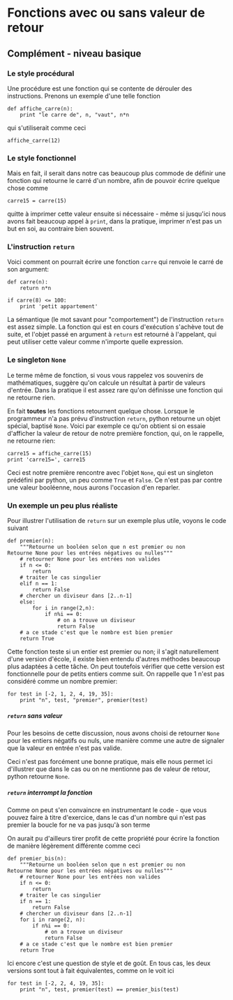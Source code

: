 
# Fonctions avec ou sans valeur de retour

## Complément - niveau basique

### Le style procédural

Une procédure est une fonction qui se contente de dérouler des instructions.
Prenons un exemple d'une telle fonction


    def affiche_carre(n):
        print "le carre de", n, "vaut", n*n

qui s'utiliserait comme ceci


    affiche_carre(12)

### Le style fonctionnel

Mais en fait, il serait dans notre cas beaucoup plus commode de définir une
fonction qui retourne le carré d'un nombre, afin de pouvoir écrire quelque chose
comme

    carre15 = carre(15)

quitte à imprimer cette valeur ensuite si nécessaire - même si jusqu'ici nous
avons fait beaucoup appel à `print`, dans la pratique, imprimer n'est pas un but
en soi, au contraire bien souvent.

### L'instruction `return`

Voici comment on pourrait écrire une fonction `carre` qui renvoie le carré de
son argument:


    def carre(n):
        return n*n
    
    if carre(8) <= 100: 
        print 'petit appartement'

La sémantique (le mot savant pour "comportement") de l'instruction `return` est
assez simple. La fonction qui est en cours d'exécution s'achève tout de suite,
et l'objet passé en argument à `return` est retourné à l'appelant, qui peut
utiliser cette valeur comme n'importe quelle expression.

### Le singleton `None`

Le terme même de fonction, si vous vous rappelez vos souvenirs de mathématiques,
suggère qu'on calcule un résultat à partir de valeurs d'entrée. Dans la pratique
il est assez rare qu'on définisse une fonction qui ne retourne rien.

En fait **toutes** les fonctions retournent quelque chose. Lorsque le
programmeur n'a pas prévu d'instruction `return`, python retourne un objet
spécial, baptisé `None`. Voici par exemple ce qu'on obtient si on essaie
d'afficher la valeur de retour de notre première fonction, qui, on le rappelle,
ne retourne rien:


    carre15 = affiche_carre(15)
    print 'carre15=', carre15

Ceci est notre première rencontre avec l'objet `None`, qui est un singleton
prédéfini par python, un peu comme `True` et `False`. Ce n'est pas par contre
une valeur booléenne, nous aurons l'occasion d'en reparler.

### Un exemple un peu plus réaliste

Pour illustrer l'utilisation de `return` sur un exemple plus utile, voyons le
code suivant


    def premier(n):
        """Retourne un booléen selon que n est premier ou non
    Retourne None pour les entrées négatives ou nulles"""
        # retourner None pour les entrées non valides
        if n <= 0:
            return
        # traiter le cas singulier
        elif n == 1:
            return False
        # chercher un diviseur dans [2..n-1]
        else:
            for i in range(2,n):
                if n%i == 0:
                    # on a trouve un diviseur
                    return False
        # a ce stade c'est que le nombre est bien premier
        return True

Cette fonction teste si un entier est premier ou non; il s'agit naturellement
d'une version d'école, il existe bien entendu d'autres méthodes beaucoup plus
adaptées à cette tâche. On peut toutefois vérifier que cette version est
fonctionnelle pour de petits entiers comme suit. On rappelle que 1 n'est pas
considéré comme un nombre premier:


    for test in [-2, 1, 2, 4, 19, 35]:
        print "n", test, "premier", premier(test)

##### `return` sans valeur 

Pour les besoins de cette discussion, nous avons choisi de retourner `None` pour
les entiers négatifs ou nuls, une manière comme une autre de signaler que la
valeur en entrée n'est pas valide.

Ceci n'est pas forcément une bonne pratique, mais elle nous permet ici
d'illustrer que dans le cas ou on ne mentionne pas de valeur de retour, python
retourne `None`.

##### `return` interrompt la fonction

Comme on peut s'en convaincre en instrumentant le code - que vous pouvez faire à
titre d'exercice, dans le cas d'un nombre qui n'est pas premier la boucle for ne
va pas jusqu'à son terme

On aurait pu d'ailleurs tirer profit de cette propriété pour écrire la fonction
de manière légèrement différente comme ceci


    def premier_bis(n):
        """Retourne un booléen selon que n est premier ou non
    Retourne None pour les entrées négatives ou nulles"""
        # retourner None pour les entrées non valides
        if n <= 0:
            return
        # traiter le cas singulier
        if n == 1:
            return False
        # chercher un diviseur dans [2..n-1]
        for i in range(2, n):
            if n%i == 0:
                # on a trouve un diviseur
                return False
        # a ce stade c'est que le nombre est bien premier
        return True

Ici encore c'est une question de style et de goût. En tous cas, les deux
versions sont tout à fait équivalentes, comme on le voit ici


    for test in [-2, 2, 4, 19, 35]:
        print "n", test, premier(test) == premier_bis(test)
